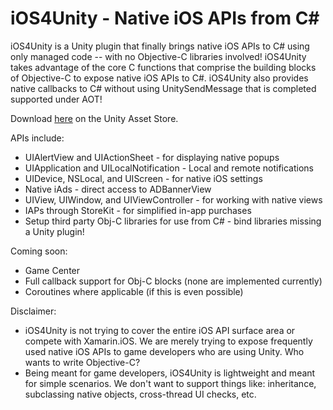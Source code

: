 iOS4Unity - Native iOS APIs from C#
=========

iOS4Unity is a Unity plugin that finally brings native iOS APIs to C# using only managed code -- with no Objective-C libraries involved! iOS4Unity takes advantage of the core C functions that comprise the building blocks of Objective-C to expose native iOS APIs to C#. iOS4Unity also provides native callbacks to C# without using UnitySendMessage that is completed supported under AOT! 

Download [here](https://www.assetstore.unity3d.com/en/#!/content/28817) on the Unity Asset Store.

APIs include: 
- UIAlertView and UIActionSheet - for displaying native popups 
- UIApplication and UILocalNotification - Local and remote notifications
- UIDevice, NSLocal, and UIScreen - for native iOS settings 
- Native iAds - direct access to ADBannerView 
- UIView, UIWindow, and UIViewController - for working with native views 
- IAPs through StoreKit - for simplified in-app purchases 
- Setup third party Obj-C libraries for use from C# - bind libraries missing a Unity plugin! 

Coming soon:
- Game Center
- Full callback support for Obj-C blocks (none are implemented currently)
- Coroutines where applicable (if this is even possible)

Disclaimer:
- iOS4Unity is not trying to cover the entire iOS API surface area or compete with Xamarin.iOS. We are merely trying to expose frequently used native iOS APIs to game developers who are using Unity. Who wants to write Objective-C?
- Being meant for game developers, iOS4Unity is lightweight and meant for simple scenarios. We don't want to support things like: inheritance, subclassing native objects, cross-thread UI checks, etc.
